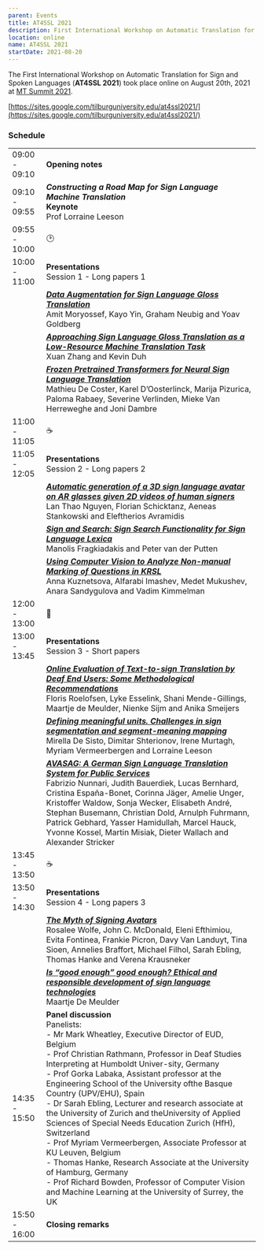 ```yaml
---
parent: Events
title: AT4SSL 2021
description: First International Workshop on Automatic Translation for Sign and Spoken Languages
location: online
name: AT4SSL 2021
startDate: 2021-08-20
---
```


The First International Workshop on Automatic Translation for Sign and Spoken Languages (**AT4SSL 2021**) took place online on August 20th, 2021 at [MT Summit 2021](mtsummit2021.md).


[https://sites.google.com/tilburguniversity.edu/at4ssl2021/](https://sites.google.com/tilburguniversity.edu/at4ssl2021/)

### Schedule


| | |
| -- | -- |
| 09:00 - 09:10 | **Opening notes** |
| 09:10 - 09:55 | _**Constructing a Road Map for Sign Language Machine Translation**_ <br>**Keynote** <br>Prof Lorraine Leeson |
| 09:55 - 10:00 | 🕑 |
| 10:00 - 11:00 | **Presentations** <br>Session 1 - Long papers 1 |
| | [***Data Augmentation for Sign Language Gloss Translation***](https://aclanthology.org/2021.mtsummit-at4ssl.1.pdf) <br>Amit Moryossef, Kayo Yin, Graham Neubig and Yoav Goldberg |
| | [***Approaching Sign Language Gloss Translation as a Low-Resource Machine Translation Task***](https://aclanthology.org/2021.mtsummit-at4ssl.7.pdf) <br>Xuan Zhang and Kevin Duh |
| | [***Frozen Pretrained Transformers for Neural Sign Language Translation***](https://aclanthology.org/2021.mtsummit-at4ssl.10.pdf) <br>Mathieu De Coster, Karel D’Oosterlinck, Marija Pizurica, Paloma Rabaey, Severine Verlinden, Mieke Van Herreweghe and Joni Dambre |
| 11:00 - 11:05 | ☕️ |
| 11:05 - 12:05 | **Presentations** <br>Session 2 - Long papers 2 |
| | [***Automatic generation of a 3D sign language avatar on AR glasses given 2D videos of human signers***](https://aclanthology.org/2021.mtsummit-at4ssl.8.pdf) <br>Lan Thao Nguyen, Florian Schicktanz, Aeneas Stankowski and Eleftherios Avramidis |
| | [***Sign and Search: Sign Search Functionality for Sign Language Lexica***](https://aclanthology.org/2021.mtsummit-at4ssl.3.pdf) <br>Manolis Fragkiadakis and Peter van der Putten |
| | [***Using Computer Vision to Analyze Non-manual Marking of Questions in KRSL***](https://aclanthology.org/2021.mtsummit-at4ssl.6.pdf) <br>Anna Kuznetsova, Alfarabi Imashev, Medet Mukushev, Anara Sandygulova and Vadim Kimmelman |
| 12:00 - 13:00 | 🍴 |
| 13:00 - 13:45 | **Presentations** <br>Session 3 - Short papers |
| | [***Online Evaluation of Text-to-sign Translation by Deaf End Users: Some Methodological Recommendations***](https://aclanthology.org/2021.mtsummit-at4ssl.9.pdf) <br>Floris Roelofsen, Lyke Esselink, Shani Mende-Gillings, Maartje de Meulder, Nienke Sijm and Anika Smeijers |
| | [***Defining meaningful units. Challenges in sign segmentation and segment-meaning mapping***](https://aclanthology.org/2021.mtsummit-at4ssl.11.pdf) <br>Mirella De Sisto, Dimitar Shterionov, Irene Murtagh, Myriam Vermeerbergen and Lorraine Leeson |
| | [***AVASAG: A German Sign Language Translation System for Public Services***](https://aclanthology.org/2021.mtsummit-at4ssl.5.pdf) <br>Fabrizio Nunnari, Judith Bauerdiek, Lucas Bernhard, Cristina España-Bonet, Corinna Jäger, Amelie Unger, Kristoffer Waldow, Sonja Wecker, Elisabeth André, Stephan Busemann, Christian Dold, Arnulph Fuhrmann, Patrick Gebhard, Yasser Hamidullah, Marcel Hauck, Yvonne Kossel, Martin Misiak, Dieter Wallach and Alexander Stricker |
| 13:45 - 13:50 | ☕️ |
| 13:50 - 14:30 | **Presentations** <br>Session 4 - Long papers 3 |
| | [***The Myth of Signing Avatars***](https://aclanthology.org/2021.mtsummit-at4ssl.4.pdf) <br>Rosalee Wolfe, John C. McDonald, Eleni Efthimiou, Evita Fontinea, Frankie Picron, Davy Van Landuyt, Tina Sioen, Annelies Braffort, Michael Filhol, Sarah Ebling, Thomas Hanke and Verena Krausneker |
| | [***Is “good enough” good enough? Ethical and responsible development of sign language technologies***](https://aclanthology.org/2021.mtsummit-at4ssl.2.pdf) <br>Maartje De Meulder
| 14:35 - 15:50 | **Panel discussion** <br>Panelists: <br> - Mr Mark Wheatley, Executive Director of EUD, Belgium <br> - Prof Christian Rathmann, Professor in Deaf Studies Interpreting at Humboldt Univer-sity, Germany <br> - Prof Gorka Labaka, Assistant professor at the Engineering School of the University ofthe Basque Country (UPV/EHU), Spain <br> - Dr Sarah Ebling, Lecturer and research associate at the University of Zurich and theUniversity of Applied Sciences of Special Needs Education Zurich (HfH), Switzerland <br> - Prof Myriam Vermeerbergen, Associate Professor at KU Leuven, Belgium <br> - Thomas Hanke, Research Associate at the University of Hamburg, Germany <br> - Prof Richard Bowden, Professor of Computer Vision and Machine Learning at the University of Surrey, the UK |
| 15:50 - 16:00 | **Closing remarks** |
